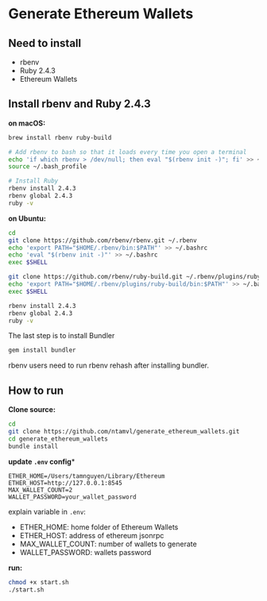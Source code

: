 # Generate Ethereum Wallets

## Need to install
- rbenv
- Ruby 2.4.3
- Ethereum Wallets

## Install rbenv and Ruby 2.4.3
**on macOS:**
```bash
brew install rbenv ruby-build

# Add rbenv to bash so that it loads every time you open a terminal
echo 'if which rbenv > /dev/null; then eval "$(rbenv init -)"; fi' >> ~/.bash_profile
source ~/.bash_profile

# Install Ruby
rbenv install 2.4.3
rbenv global 2.4.3
ruby -v
```

**on Ubuntu:**
```bash
cd
git clone https://github.com/rbenv/rbenv.git ~/.rbenv
echo 'export PATH="$HOME/.rbenv/bin:$PATH"' >> ~/.bashrc
echo 'eval "$(rbenv init -)"' >> ~/.bashrc
exec $SHELL

git clone https://github.com/rbenv/ruby-build.git ~/.rbenv/plugins/ruby-build
echo 'export PATH="$HOME/.rbenv/plugins/ruby-build/bin:$PATH"' >> ~/.bashrc
exec $SHELL

rbenv install 2.4.3
rbenv global 2.4.3
ruby -v
```

The last step is to install Bundler
```bash
gem install bundler
```
rbenv users need to run rbenv rehash after installing bundler.


## How to run
**Clone source:**
```bash
cd
git clone https://github.com/ntamvl/generate_ethereum_wallets.git
cd generate_ethereum_wallets
bundle install
```

**update `.env` config***
```
ETHER_HOME=/Users/tamnguyen/Library/Ethereum
ETHER_HOST=http://127.0.0.1:8545
MAX_WALLET_COUNT=2
WALLET_PASSWORD=your_wallet_password
```

explain variable in `.env`:
- ETHER_HOME: home folder of Ethereum Wallets
- ETHER_HOST: address of ethereum jsonrpc
- MAX_WALLET_COUNT: number of wallets to generate
- WALLET_PASSWORD: wallets password

**run:**
```bash
chmod +x start.sh
./start.sh
```

